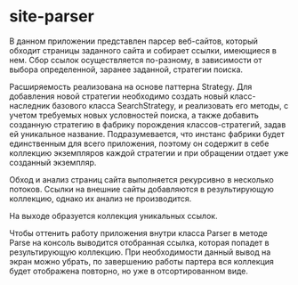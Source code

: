 ﻿# site-parser


В данном приложении представлен парсер веб-сайтов, который обходит страницы заданного сайта и собирает ссылки, имеющиеся в нем.
Сбор ссылок осуществляется по-разному, в зависимости от выбора определенной, заранее заданной, стратегии поиска. 

Расширяемость реализована на основе паттерна Strategy. Для добавления новой стратегии необходимо создать новый класс-наследник базового класса SearchStrategy, и реализовать его методы, с учетом требуемых новых условностей поиска, а также добавить созданную стратегию в фабрику порождения классов-стратегий, задав ей уникальное название. Подразумевается, что инстанс фабрики будет единственным для всего приложения, поэтому он содержит в себе коллекцию экземпляров каждой стратегии и при обращении отдает уже созданный экземпляр.

Обход и анализ страниц сайта выполняется рекурсивно в несколько потоков. Ссылки на внешние сайты добавляются в результирующую коллекцию, однако их анализ не производится. 
 
На выходе образуется коллекция уникальных ссылок.


Чтобы оттенить работу приложения внутри класса Parser в методе Parse на консоль выводится отобранная ссылка, которая попадет в результирующую коллекцию. При необходимости данный вывод на экран можно убрать, по завершению работы партера вся коллекция будет отображена повторно, но уже в отсортированном виде.
